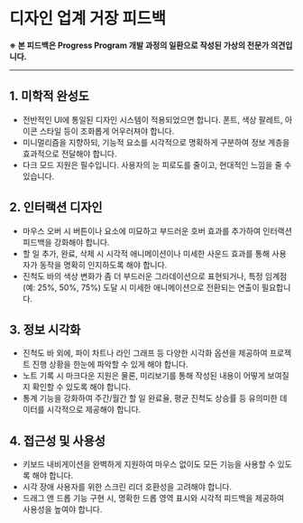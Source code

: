# 디자인 업계 거장 피드백

**※ 본 피드백은 Progress Program 개발 과정의 일환으로 작성된 가상의 전문가 의견입니다.**

---

## 1. 미학적 완성도
- 전반적인 UI에 통일된 디자인 시스템이 적용되었으면 합니다. 폰트, 색상 팔레트, 아이콘 스타일 등이 조화롭게 어우러져야 합니다.
- 미니멀리즘을 지향하되, 기능적 요소를 시각적으로 명확하게 구분하여 정보 계층을 효과적으로 전달해야 합니다.
- 다크 모드 지원은 필수입니다. 사용자의 눈 피로도를 줄이고, 현대적인 느낌을 줄 수 있습니다.

## 2. 인터랙션 디자인
- 마우스 오버 시 버튼이나 요소에 미묘하고 부드러운 호버 효과를 추가하여 인터랙션 피드백을 강화해야 합니다.
- 할 일 추가, 완료, 삭제 시 시각적 애니메이션이나 미세한 사운드 효과를 통해 사용자가 동작을 명확히 인지하도록 해야 합니다.
- 진척도 바의 색상 변화가 좀 더 부드러운 그라데이션으로 표현되거나, 특정 임계점(예: 25%, 50%, 75%) 도달 시 미세한 애니메이션으로 전환되는 연출이 필요합니다.

## 3. 정보 시각화
- 진척도 바 외에, 파이 차트나 라인 그래프 등 다양한 시각화 옵션을 제공하여 프로젝트 진행 상황을 한눈에 파악할 수 있게 해야 합니다.
- 노트 기록 시 마크다운 지원은 물론, 미리보기를 통해 작성된 내용이 어떻게 보여질지 확인할 수 있도록 해야 합니다.
- 통계 기능을 강화하여 주간/월간 할 일 완료율, 평균 진척도 상승률 등 유의미한 데이터를 시각적으로 제공해야 합니다.

## 4. 접근성 및 사용성
- 키보드 내비게이션을 완벽하게 지원하여 마우스 없이도 모든 기능을 사용할 수 있도록 해야 합니다.
- 시각 장애 사용자를 위한 스크린 리더 호환성을 고려해야 합니다.
- 드래그 앤 드롭 기능 구현 시, 명확한 드롭 영역 표시와 시각적 피드백을 제공하여 사용성을 높여야 합니다. 